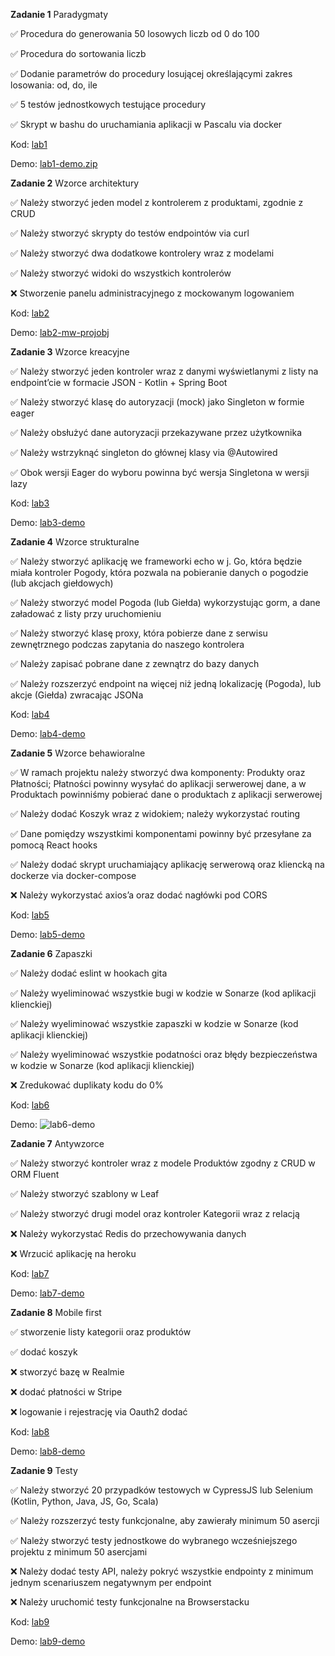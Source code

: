 **Zadanie 1** Paradygmaty

:white_check_mark: Procedura do generowania 50 losowych liczb od 0 do 100

:white_check_mark: Procedura do sortowania liczb

:white_check_mark: Dodanie parametrów do procedury losującej określającymi zakres losowania: od, do, ile

:white_check_mark: 5 testów jednostkowych testujące procedury

:white_check_mark: Skrypt w bashu do uruchamiania aplikacji w Pascalu via docker

Kod: [lab1](https://github.com/cr0ow/Object-Oriented-Design-2024/tree/master/lab1)

Demo: [lab1-demo.zip](https://github.com/cr0ow/Object-Oriented-Design-2024/tree/master/demos)

**Zadanie 2** Wzorce architektury

:white_check_mark: Należy stworzyć jeden model z kontrolerem z produktami, zgodnie z CRUD

:white_check_mark: Należy stworzyć skrypty do testów endpointów via curl

:white_check_mark: Należy stworzyć dwa dodatkowe kontrolery wraz z modelami

:white_check_mark: Należy stworzyć widoki do wszystkich kontrolerów

:x: Stworzenie panelu administracyjnego z mockowanym logowaniem

Kod: [lab2](https://github.com/cr0ow/Object-Oriented-Design-2024/tree/master/lab1)

Demo: [lab2-mw-projobj](https://github.com/cr0ow/Object-Oriented-Design-2024/tree/master/demos)

**Zadanie 3** Wzorce kreacyjne

:white_check_mark: Należy stworzyć jeden kontroler wraz z danymi wyświetlanymi z listy na endpoint’cie w formacie JSON - Kotlin + Spring Boot

:white_check_mark: Należy stworzyć klasę do autoryzacji (mock) jako Singleton w formie eager

:white_check_mark: Należy obsłużyć dane autoryzacji przekazywane przez użytkownika

:white_check_mark: Należy wstrzyknąć singleton do głównej klasy via @Autowired

:white_check_mark: Obok wersji Eager do wyboru powinna być wersja Singletona w wersji lazy

Kod: [lab3](https://github.com/cr0ow/Object-Oriented-Design-2024/tree/master/lab3)

Demo: [lab3-demo](https://github.com/cr0ow/Object-Oriented-Design-2024/assets/70718059/111ba521-069d-419e-b6a1-5da06e8e13f1)

**Zadanie 4** Wzorce strukturalne

:white_check_mark: Należy stworzyć aplikację we frameworki echo w j. Go, która będzie miała kontroler Pogody, która pozwala na pobieranie danych o pogodzie (lub akcjach giełdowych)

:white_check_mark: Należy stworzyć model Pogoda (lub Giełda) wykorzystując gorm, a dane załadować z listy przy uruchomieniu

:white_check_mark: Należy stworzyć klasę proxy, która pobierze dane z serwisu zewnętrznego podczas zapytania do naszego kontrolera

:white_check_mark: Należy zapisać pobrane dane z zewnątrz do bazy danych

:white_check_mark: Należy rozszerzyć endpoint na więcej niż jedną lokalizację (Pogoda), lub akcje (Giełda) zwracając JSONa

Kod: [lab4](https://github.com/cr0ow/Object-Oriented-Design-2024/tree/master/lab4)

Demo: [lab4-demo](https://github.com/cr0ow/Object-Oriented-Design-2024/assets/70718059/c250ed21-cae6-4eb1-b124-ca1d91bc1068)

**Zadanie 5** Wzorce behawioralne

:white_check_mark: W ramach projektu należy stworzyć dwa komponenty: Produkty oraz Płatności; Płatności powinny wysyłać do aplikacji serwerowej dane, a w Produktach powinniśmy pobierać dane o produktach z aplikacji serwerowej

:white_check_mark: Należy dodać Koszyk wraz z widokiem; należy wykorzystać routing

:white_check_mark: Dane pomiędzy wszystkimi komponentami powinny być przesyłane za pomocą React hooks

:white_check_mark: Należy dodać skrypt uruchamiający aplikację serwerową oraz kliencką na dockerze via docker-compose

:x: Należy wykorzystać axios’a oraz dodać nagłówki pod CORS

Kod: [lab5](https://github.com/cr0ow/Object-Oriented-Design-2024/tree/master/lab5)

Demo: [lab5-demo](https://github.com/cr0ow/Object-Oriented-Design-2024/assets/70718059/2ab69645-2164-404f-9c3e-35c3b018b3e0)

**Zadanie 6** Zapaszki

:white_check_mark: Należy dodać eslint w hookach gita

:white_check_mark: Należy wyeliminować wszystkie bugi w kodzie w Sonarze (kod aplikacji klienckiej)

:white_check_mark: Należy wyeliminować wszystkie zapaszki w kodzie w Sonarze (kod aplikacji klienckiej)

:white_check_mark: Należy wyeliminować wszystkie podatności oraz błędy bezpieczeństwa w kodzie w Sonarze (kod aplikacji klienckiej)

:x: Zredukować duplikaty kodu do 0%

Kod: [lab6](https://github.com/cr0ow/Object-Oriented-Design-2024/tree/master/lab6)

Demo: ![lab6-demo](https://github.com/cr0ow/Object-Oriented-Design-2024/tree/master/demos/lab6-demo.png)

**Zadanie 7** Antywzorce

:white_check_mark: Należy stworzyć kontroler wraz z modele Produktów zgodny z CRUD w ORM Fluent

:white_check_mark: Należy stworzyć szablony w Leaf

:white_check_mark: Należy stworzyć drugi model oraz kontroler Kategorii wraz z relacją

:x: Należy wykorzystać Redis do przechowywania danych

:x: Wrzucić aplikację na heroku

Kod: [lab7](https://github.com/cr0ow/Object-Oriented-Design-2024/tree/master/lab7)

Demo: [lab7-demo](https://github.com/cr0ow/Object-Oriented-Design-2024/assets/70718059/26349b84-a29b-46b0-adb8-bf0c1932bd43)

**Zadanie 8** Mobile first

:white_check_mark: stworzenie listy kategorii oraz produktów

:white_check_mark: dodać koszyk

:x: stworzyć bazę w Realmie

:x: dodać płatności w Stripe

:x: logowanie i rejestrację via Oauth2 dodać

Kod: [lab8](https://github.com/cr0ow/Object-Oriented-Design-2024/tree/master/lab8)

Demo: [lab8-demo](https://github.com/cr0ow/Object-Oriented-Design-2024/assets/70718059/90afb2fd-8384-4f10-88b2-b8508146e3f5)

**Zadanie 9** Testy

:white_check_mark: Należy stworzyć 20 przypadków testowych w CypressJS lub Selenium (Kotlin, Python, Java, JS, Go, Scala)

:white_check_mark: Należy rozszerzyć testy funkcjonalne, aby zawierały minimum 50 asercji

:white_check_mark: Należy stworzyć testy jednostkowe do wybranego wcześniejszego projektu z minimum 50 asercjami

:x: Należy dodać testy API, należy pokryć wszystkie endpointy z minimum jednym scenariuszem negatywnym per endpoint

:x: Należy uruchomić testy funkcjonalne na Browserstacku

Kod: [lab9](https://github.com/cr0ow/Object-Oriented-Design-2024/tree/master/lab9)

Demo: [lab9-demo](https://github.com/cr0ow/Object-Oriented-Design-2024/assets/70718059/4399c594-ed9b-427d-8ec3-221e4c5ff913)